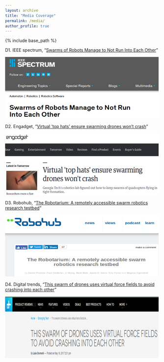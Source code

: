 ```yaml
---
layout: archive
title: "Media Coverage"
permalink: /media/
author_profile: true
---
```


{% include base_path %}

D1. IEEE spectrum, “[Swarms of Robots Manage to Not Run Into Each Other](https://spectrum.ieee.org/automaton/robotics/robotics-software/swarms-of-robots-manage-to-not-run-into-each-other?utm_source=feedburner&utm_medium=feed&utm_campaign=Feed%3A+IeeeSpectrum+(IEEE+Spectrum))”

<img src="/images/media1.png" alt="IEEE" style="width:500px;height:200px;">

D2. Engadget, “[Virtual ’top hats’ ensure swarming drones won’t crash](https://www.engadget.com/2017/05/15/virtual-top-hats-drone-crash/)”

<img src="/images/media2.png" alt="Engadget" style="width:500px;height:200px;">

D3. Robohub, “[The Robotarium: A remotely accessible swarm robotics research testbed](http://robohub.org/the-robotarium-a-remotely-accessible-swarm-robotics-research-testbed/)”

<img src="/images/media3.png" alt="Robohub" style="width:500px;height:200px;">

D4. Digital trends, “[This swarm of drones uses virtual force fields to avoid crashing into each other](
https://www.digitaltrends.com/cool-tech/swarm-drones-virtual-forcefield/)”

<img src="/images/media4.png" alt="DT" style="width:500px;height:200px;">
